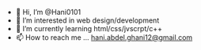- 👋 Hi, I’m @Hani0101
- 👀 I’m interested in web design/development
- 🌱 I’m currently learning html/css/jvscrpt/c++
- 📫 How to reach me ... hani.abdel.ghani12@gmail.com

<!---
Hani0101/Hani0101 is a ✨ special ✨ repository because its `README.md` (this file) appears on your GitHub profile.
You can click the Preview link to take a look at your changes.
--->

